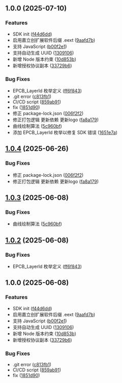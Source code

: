 ## 1.0.0 (2025-07-10)

### Features

- SDK init ([f44d6dd](https://github.com/mayjack0312/LCEDA-Pro-LabelMaker/commit/f44d6ddef436da191102cdfa66cad8036c4a6387))
- 启用嘉立创扩展软件后缀 .eext ([9aafd7b](https://github.com/mayjack0312/LCEDA-Pro-LabelMaker/commit/9aafd7b7ae385d4e3323ba1b334dfdfca1f4aae3))
- 支持 JavaScript ([b00f2e1](https://github.com/mayjack0312/LCEDA-Pro-LabelMaker/commit/b00f2e10b2df2316226d9596e48b719fafaf2730))
- 支持自动生成 UUID ([1309106](https://github.com/mayjack0312/LCEDA-Pro-LabelMaker/commit/13091066c0d868b00d27678b54fed02e216d52c3))
- 新增 Node 版本约束 ([10d853b](https://github.com/mayjack0312/LCEDA-Pro-LabelMaker/commit/10d853b7b879fbea60ac2c26d56bfe5d0fdfd633))
- 新增授权协议副本 ([33729b6](https://github.com/mayjack0312/LCEDA-Pro-LabelMaker/commit/33729b6738ba72b9a2a07256f55b8e581a85e93c))

### Bug Fixes

- EPCB_LayerId 枚举定义 ([ff6f843](https://github.com/mayjack0312/LCEDA-Pro-LabelMaker/commit/ff6f8432edb61aecfd1ec827e0c306f684f5d5a1))
- .git error ([c813fb1](https://github.com/mayjack0312/LCEDA-Pro-LabelMaker/commit/c813fb131540dc718bcddaf5f418d9edad0642ab))
- CI/CD script ([859ab91](https://github.com/mayjack0312/LCEDA-Pro-LabelMaker/commit/859ab917b40fadb08cae9288229277406eca1cfe))
- fix ([1851d90](https://github.com/mayjack0312/LCEDA-Pro-LabelMaker/commit/1851d9010b9ae1cf45f7a472d24ee5e038228bf4))
- 修正 package-lock.json ([006f2f2](https://github.com/mayjack0312/LCEDA-Pro-LabelMaker/commit/006f2f26c736bcecc451b900d53f1124573f60d1))
- 修正打包逻辑 更新依赖 更新logo ([fa8a179](https://github.com/mayjack0312/LCEDA-Pro-LabelMaker/commit/fa8a179cce6e7d051283c46f83f60ff5db17e7a1))
- 曲线绘制算法 ([5c960bf](https://github.com/mayjack0312/LCEDA-Pro-LabelMaker/commit/5c960bf7a3b5380bbddd5347f7c17e473557a1c9))
- 添加 EPCB_LayerId 枚举以修复 SDK 错误 ([1651e7a](https://github.com/mayjack0312/LCEDA-Pro-LabelMaker/commit/1651e7a36bd5e958bdcc21f1be0ddec059edc438))

## [1.0.4](https://github.com/uarix/LCEDA-Pro-LabelMaker/compare/v1.0.3...v1.0.4) (2025-06-26)

### Bug Fixes

- 修正 package-lock.json ([006f2f2](https://github.com/uarix/LCEDA-Pro-LabelMaker/commit/006f2f26c736bcecc451b900d53f1124573f60d1))
- 修正打包逻辑 更新依赖 更新logo ([fa8a179](https://github.com/uarix/LCEDA-Pro-LabelMaker/commit/fa8a179cce6e7d051283c46f83f60ff5db17e7a1))

## [1.0.3](https://github.com/uarix/LCEDA-Pro-LabelMaker/compare/v1.0.2...v1.0.3) (2025-06-08)

### Bug Fixes

- 曲线绘制算法 ([5c960bf](https://github.com/uarix/LCEDA-Pro-LabelMaker/commit/5c960bf7a3b5380bbddd5347f7c17e473557a1c9))

## [1.0.2](https://github.com/uarix/LCEDA-Pro-LabelMaker/compare/v1.0.1...v1.0.2) (2025-06-08)

### Bug Fixes

- EPCB_LayerId 枚举定义 ([ff6f843](https://github.com/uarix/LCEDA-Pro-LabelMaker/commit/ff6f8432edb61aecfd1ec827e0c306f684f5d5a1))

## 1.0.0 (2025-06-08)

### Features

- SDK init ([f44d6dd](https://github.com/uarix/LCEDA-Pro-LabelMaker/commit/f44d6ddef436da191102cdfa66cad8036c4a6387))
- 启用嘉立创扩展软件后缀 .eext ([9aafd7b](https://github.com/uarix/LCEDA-Pro-LabelMaker/commit/9aafd7b7ae385d4e3323ba1b334dfdfca1f4aae3))
- 支持 JavaScript ([b00f2e1](https://github.com/uarix/LCEDA-Pro-LabelMaker/commit/b00f2e10b2df2316226d9596e48b719fafaf2730))
- 支持自动生成 UUID ([1309106](https://github.com/uarix/LCEDA-Pro-LabelMaker/commit/13091066c0d868b00d27678b54fed02e216d52c3))
- 新增 Node 版本约束 ([10d853b](https://github.com/uarix/LCEDA-Pro-LabelMaker/commit/10d853b7b879fbea60ac2c26d56bfe5d0fdfd633))
- 新增授权协议副本 ([33729b6](https://github.com/uarix/LCEDA-Pro-LabelMaker/commit/33729b6738ba72b9a2a07256f55b8e581a85e93c))

### Bug Fixes

- .git error ([c813fb1](https://github.com/uarix/LCEDA-Pro-LabelMaker/commit/c813fb131540dc718bcddaf5f418d9edad0642ab))
- CI/CD script ([859ab91](https://github.com/uarix/LCEDA-Pro-LabelMaker/commit/859ab917b40fadb08cae9288229277406eca1cfe))
- fix ([1851d90](https://github.com/uarix/LCEDA-Pro-LabelMaker/commit/1851d9010b9ae1cf45f7a472d24ee5e038228bf4))
